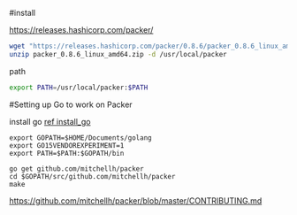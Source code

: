 


#install  

https://releases.hashicorp.com/packer/
```bash
wget "https://releases.hashicorp.com/packer/0.8.6/packer_0.8.6_linux_amd64.zip"
unzip packer_0.8.6_linux_amd64.zip -d /usr/local/packer
```

path
```bash
export PATH=/usr/local/packer:$PATH
```

#Setting up Go to work on Packer

install go
[ref install_go](https://github.com/hacker65536/myit/blob/master/google/golang/golang_install.md)

```
export GOPATH=$HOME/Documents/golang
export GO15VENDOREXPERIMENT=1
export PATH=$PATH:$GOPATH/bin
```
```
go get github.com/mitchellh/packer
cd $GOPATH/src/github.com/mitchellh/packer
make
```

https://github.com/mitchellh/packer/blob/master/CONTRIBUTING.md
